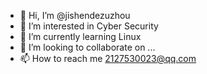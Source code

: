 - 👋 Hi, I’m @jishendezuzhou
- 👀 I’m interested in Cyber Security
- 🌱 I’m currently learning Linux
- 💞️ I’m looking to collaborate on ...
- 📫 How to reach me 2127530023@qq.com

<!---
jishendezuzhou/jishendezuzhou is a ✨ special ✨ repository because its `README.md` (this file) appears on your GitHub profile.
You can click the Preview link to take a look at your changes.
--->
